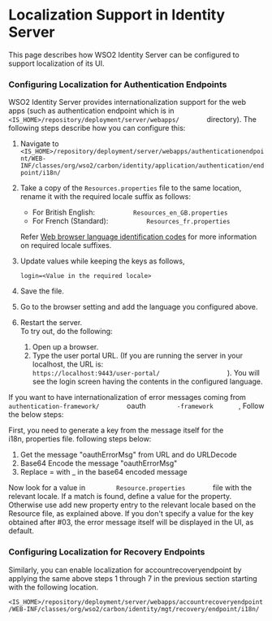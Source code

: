 # Localization Support in Identity Server

This page describes how WSO2 Identity Server can be configured to
support localization of its UI.

### Configuring Localization for Authentication Endpoints

WSO2 Identity Server provides internationalization support for the web
apps (such as authentication endpoint which is in
`         <IS_HOME>/repository/deployment/server/webapps/        `
directory). The following steps describe how you can configure this:

1.  Navigate to
    `          <IS_HOME>/repository/deployment/server/webapps/authenticationendpoint/WEB-INF/classes/org/wso2/carbon/identity/application/authentication/endpoint/i18n/         `
2.  Take a copy of the `Resources.properties` file to the same location,
    rename it with the required locale suffix as follows:
    - For British English:
    `           Resources_en_GB.properties          `  
    - For French (Standard):
    `           Resources_fr.properties          `

    Refer [Web browser language identification
    codes](https://www.metamodpro.com/browser-language-codes) for more
    information on required locale suffixes.

3.  Update values while keeping the keys as follows,  
     ```
     login=<Value in the required locale> 
     ``` 

4.  Save the file.

5.  Go to the browser setting and add the language you configured above.

6.  Restart the server.  
    To try out, do the following:
    1.  Open up a browser.
    2.  Type the user portal URL. (If you are running the server in your
        localhost, the URL is:
        `                     https://localhost:9443/user-portal/                   `
        ). You will see the login screen having the contents in the
        configured language.

If you want to have internationalization of error messages coming from
`         authentication-framework/        ` oauth
`         -framework        `, Follow the below steps:

First, you need to generate a key from the message itself for the
i18n, properties file. following steps below:

1.  Get the message "oauthErrorMsg" from URL and do URLDecode
2.  Base64 Encode the message "oauthErrorMsg"
3.  Replace = with \_ in the base64 encoded message

Now look for a value in `         Resource.properties        ` file with
the relevant locale. If a match is found, define a value for the
property. Otherwise use add new property entry to the relevant locale
based on the Resource file, as explained above. If you don't specify a
value for the key obtained after \#03, the error message itself will be
displayed in the UI, as default.

### Configuring Localization for Recovery Endpoints 

Similarly, you can enable localization for accountrecoveryendpoint by
applying the same above steps 1 through 7 in the previous section
starting with the following location.

`<IS_HOME>/repository/deployment/server/webapps/accountrecoveryendpoint/WEB-INF/classes/org/wso2/carbon/identity/mgt/recovery/endpoint/i18n/`